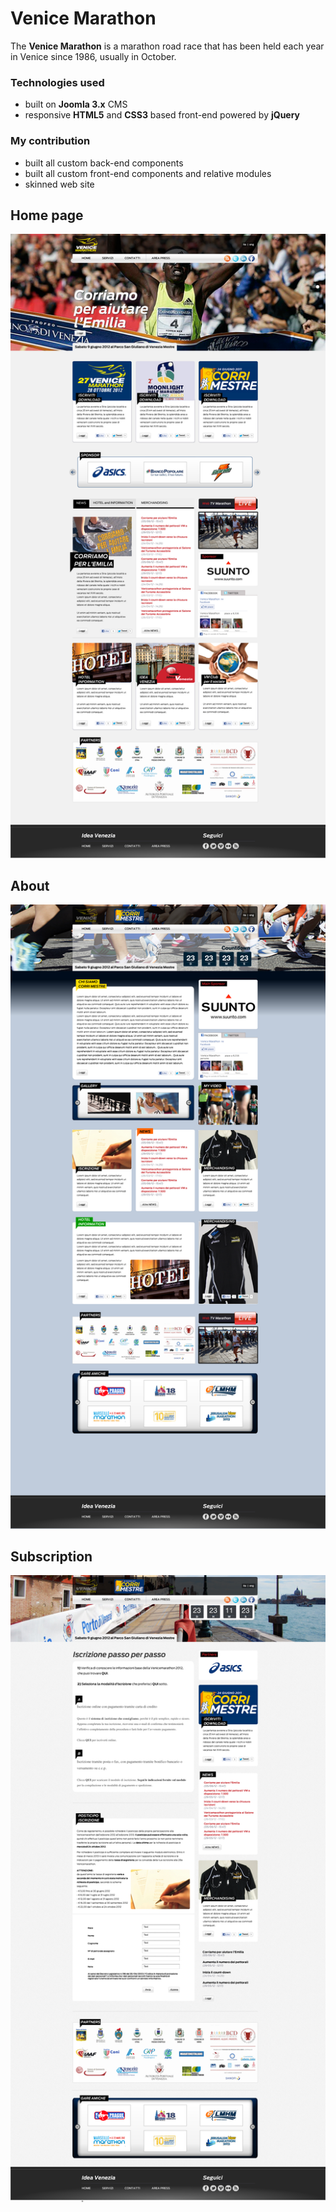 # Venice Marathon

The **Venice Marathon** is a marathon road race that has been held each year in Venice since 1986, usually in October. 

### Technologies used
* built on **Joomla 3.x** CMS
* responsive **HTML5** and **CSS3** based front-end powered by **jQuery**

### My contribution
* built all custom back-end components
* built all custom front-end components and relative modules
* skinned web site

## Home page
![](home.png)

## About
![](about.png)

## Subscription
![](subscription.png)

